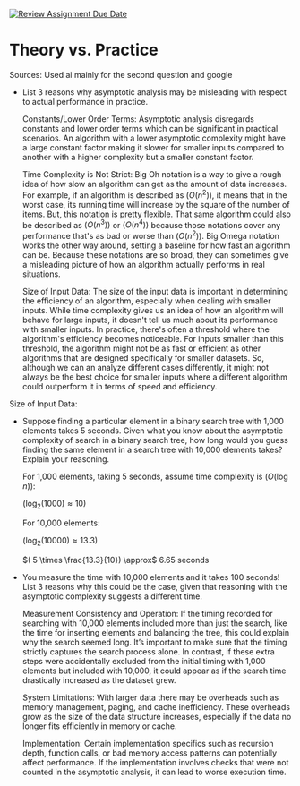 [![Review Assignment Due Date](https://classroom.github.com/assets/deadline-readme-button-24ddc0f5d75046c5622901739e7c5dd533143b0c8e959d652212380cedb1ea36.svg)](https://classroom.github.com/a/FgMJElkj)
# Theory vs. Practice

Sources: Used ai mainly for the second question and google

- List 3 reasons why asymptotic analysis may be misleading with respect to
  actual performance in practice.

  Constants/Lower Order Terms: Asymptotic analysis disregards constants and lower order terms which can be significant in practical scenarios. An algorithm with a lower asymptotic complexity might have a large constant factor making it slower for smaller inputs compared to another with a higher complexity but a smaller constant factor.

  Time Complexity is Not Strict: Big Oh notation is a way to give a rough idea of how slow an algorithm can get as the amount of data increases. For example, if an algorithm is described as $(O(n^2))$, it means that in the worst case, its running time will increase by the square of the number of items. But, this notation is pretty flexible. That same algorithm could also be described as $(O(n^3))$ or $(O(n^4))$ because those notations cover any performance that's as bad or worse than $(O(n^2))$. Big Omega notation works the other way around, setting a baseline for how fast an algorithm can be. Because these notations are so broad, they can sometimes give a misleading picture of how an algorithm actually performs in real situations.

  Size of Input Data: The size of the input data is important in determining the efficiency of an algorithm, especially when dealing with smaller inputs. While time complexity gives us an idea of how an algorithm will behave for large inputs, it doesn't tell us much about its performance with smaller inputs. In practice, there's often a threshold where the algorithm's efficiency becomes noticeable. For inputs smaller than this threshold, the algorithm might not be as fast or efficient as other algorithms that are designed specifically for smaller datasets. So, although we can an analyze different cases differently, it might not always be the best choice for smaller inputs where a different algorithm could outperform it in terms of speed and efficiency.

 Size of Input Data: 
 
- Suppose finding a particular element in a binary search tree with 1,000
  elements takes 5 seconds. Given what you know about the asymptotic complexity
  of search in a binary search tree, how long would you guess finding the same
  element in a search tree with 10,000 elements takes? Explain your reasoning.

  For 1,000 elements, taking 5 seconds, assume time complexity is $( O(\log n) )$:
  
    $(\log_2(1000) \approx 10)$
  
  For 10,000 elements:

    $(\log_2(10000) \approx 13.3)$
  
    $( 5 \times \frac{13.3}{10}) \approx$ 6.65 seconds

- You measure the time with 10,000 elements and it takes 100 seconds! List 3
  reasons why this could be the case, given that reasoning with the asymptotic
  complexity suggests a different time.

  
  Measurement Consistency and Operation: If the timing recorded for searching with 10,000 elements included more than just the search, like the time for inserting elements and balancing the tree, this could explain why the search seemed long. It’s important to make sure that the timing strictly captures the search process alone. In contrast, if these extra steps were accidentally excluded from the initial timing with 1,000 elements but included with 10,000, it could appear as if the search time drastically increased as the dataset grew.


  System Limitations: With larger data there may be overheads such as memory management, paging, and cache inefficiency. These overheads grow as the size of the data structure increases, especially if the data no longer fits efficiently in memory or cache.

  Implementation: Certain implementation specifics such as recursion depth, function calls, or bad memory access patterns can potentially affect performance. If the implementation involves checks that were not counted in the asymptotic analysis, it can lead to worse execution time.
